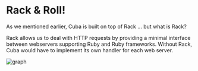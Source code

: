 Rack & Roll!
============

As we mentioned earlier, Cuba is built on top of Rack ... but what is Rack?

Rack allows us to deal with HTTP requests by providing a minimal interface
between webservers supporting Ruby and Ruby frameworks. Without Rack, Cuba
would have to implement its own handler for each web server.

![graph](https://raw.githubusercontent.com/frodsan/theguidetocuba/master/assets/rack.png)
